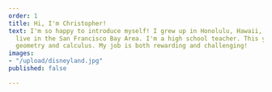 ```yaml
---
order: 1
title: Hi, I'm Christopher!
text: I'm so happy to introduce myself! I grew up in Honolulu, Hawaii, and I currently
  live in the San Francisco Bay Area. I'm a high school teacher. This year I'm teaching
  geometry and calculus. My job is both rewarding and challenging!
images:
- "/upload/disneyland.jpg"
published: false

---
```

